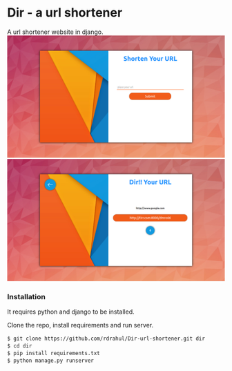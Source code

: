 # Dir - a url shortener
A url shortener website in django.
![Alt text](screenshots/shortener_ss.png?raw=true "The Shortener Screenshot")
![Alt text](screenshots/another_ss.png?raw=true "The Shortener Screenshot")

### Installation

It requires python and django to be installed.

Clone the repo, install requirements and run server.
```sh
$ git clone https://github.com/rdrahul/Dir-url-shortener.git dir
$ cd dir
$ pip install requirements.txt
$ python manage.py runserver
```